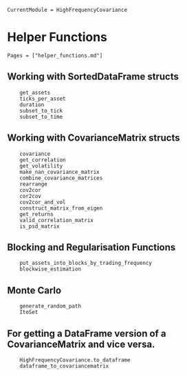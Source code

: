 
```@meta
CurrentModule = HighFrequencyCovariance
```

# Helper Functions

```@index
Pages = ["helper_functions.md"]
```

## Working with SortedDataFrame structs

```@docs
    get_assets
    ticks_per_asset
    duration
    subset_to_tick
    subset_to_time
```

## Working with CovarianceMatrix structs

```@docs
    covariance
    get_correlation
    get_volatility
    make_nan_covariance_matrix
    combine_covariance_matrices
    rearrange
    cov2cor
    cor2cov
    cov2cor_and_vol
    construct_matrix_from_eigen
    get_returns
    valid_correlation_matrix
    is_psd_matrix
```

## Blocking and Regularisation Functions

```@docs
    put_assets_into_blocks_by_trading_frequency
    blockwise_estimation
```

## Monte Carlo

```@docs
    generate_random_path
    ItoSet
```

## For getting a DataFrame version of a CovarianceMatrix and vice versa.

```@docs
    HighFrequencyCovariance.to_dataframe
    dataframe_to_covariancematrix
```
